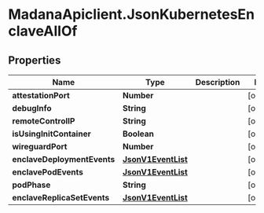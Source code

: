 # MadanaApiclient.JsonKubernetesEnclaveAllOf

## Properties

Name | Type | Description | Notes
------------ | ------------- | ------------- | -------------
**attestationPort** | **Number** |  | [optional] 
**debugInfo** | **String** |  | [optional] 
**remoteControlIP** | **String** |  | [optional] 
**isUsingInitContainer** | **Boolean** |  | [optional] 
**wireguardPort** | **Number** |  | [optional] 
**enclaveDeploymentEvents** | [**JsonV1EventList**](JsonV1EventList.md) |  | [optional] 
**enclavePodEvents** | [**JsonV1EventList**](JsonV1EventList.md) |  | [optional] 
**podPhase** | **String** |  | [optional] 
**enclaveReplicaSetEvents** | [**JsonV1EventList**](JsonV1EventList.md) |  | [optional] 


